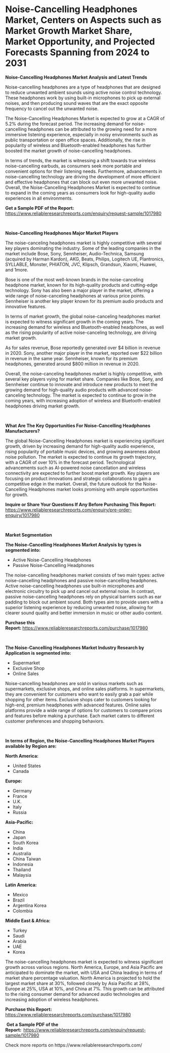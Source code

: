 <p><h1>Noise-Cancelling Headphones Market, Centers on Aspects such as Market Growth Market Share, Market Opportunity, and Projected Forecasts Spanning from 2024 to 2031</h1></p><p><strong>Noise-Cancelling Headphones Market Analysis and Latest Trends</strong></p>
<p><p>Noise-cancelling headphones are a type of headphones that are designed to reduce unwanted ambient sounds using active noise control technology. These headphones work by using built-in microphones to pick up external noises, and then producing sound waves that are the exact opposite frequency to cancel out the unwanted noise.</p><p>The Noise-Cancelling Headphones Market is expected to grow at a CAGR of 5.2% during the forecast period. The increasing demand for noise-cancelling headphones can be attributed to the growing need for a more immersive listening experience, especially in noisy environments such as public transportation or open office spaces. Additionally, the rise in popularity of wireless and Bluetooth-enabled headphones has further boosted the market growth of noise-cancelling headphones.</p><p>In terms of trends, the market is witnessing a shift towards true wireless noise-cancelling earbuds, as consumers seek more portable and convenient options for their listening needs. Furthermore, advancements in noise-cancelling technology are driving the development of more efficient and effective headphones that can block out even more unwanted noise. Overall, the Noise-Cancelling Headphones Market is expected to continue to expand in the coming years as consumers look for high-quality audio experiences in all environments.</p></p>
<p><strong>Get a Sample PDF of the Report:&nbsp;</strong> <a href="https://www.reliableresearchreports.com/enquiry/request-sample/1017980">https://www.reliableresearchreports.com/enquiry/request-sample/1017980</a></p>
<p>&nbsp;</p>
<p><strong>Noise-Cancelling Headphones Major Market Players</strong></p>
<p><p>The noise-canceling headphones market is highly competitive with several key players dominating the industry. Some of the leading companies in the market include Bose, Sony, Sennheiser, Audio-Technica, Samsung (acquired by Harman Kardon), AKG, Beats, Philips, Logitech UE, Plantronics, SYLLABLE, Monster, PHIATON, JVC, Klipsch, Grandsun, Xiaomi, Huawei, and 1more.</p><p>Bose is one of the most well-known brands in the noise-canceling headphone market, known for its high-quality products and cutting-edge technology. Sony has also been a major player in the market, offering a wide range of noise-canceling headphones at various price points. Sennheiser is another key player known for its premium audio products and innovative features.</p><p>In terms of market growth, the global noise-canceling headphones market is expected to witness significant growth in the coming years. The increasing demand for wireless and Bluetooth-enabled headphones, as well as the rising popularity of active noise-canceling technology, are driving market growth.</p><p>As for sales revenue, Bose reportedly generated over $4 billion in revenue in 2020. Sony, another major player in the market, reported over $22 billion in revenue in the same year. Sennheiser, known for its premium headphones, generated around $800 million in revenue in 2020.</p><p>Overall, the noise-canceling headphones market is highly competitive, with several key players vying for market share. Companies like Bose, Sony, and Sennheiser continue to innovate and introduce new products to meet the growing demand for high-quality audio products with advanced noise-canceling technology. The market is expected to continue to grow in the coming years, with increasing adoption of wireless and Bluetooth-enabled headphones driving market growth.</p></p>
<p>&nbsp;</p>
<p><strong>What Are The Key Opportunities For Noise-Cancelling Headphones Manufacturers?</strong></p>
<p><p>The global Noise-Cancelling Headphones market is experiencing significant growth, driven by increasing demand for high-quality audio experience, rising popularity of portable music devices, and growing awareness about noise pollution. The market is expected to continue its growth trajectory, with a CAGR of over 10% in the forecast period. Technological advancements such as AI-powered noise cancellation and wireless connectivity are expected to further boost market growth. Key players are focusing on product innovations and strategic collaborations to gain a competitive edge in the market. Overall, the future outlook for the Noise-Cancelling Headphones market looks promising with ample opportunities for growth.</p></p>
<p><strong>Inquire or Share Your Questions If Any Before Purchasing This Report:</strong> <a href="https://www.reliableresearchreports.com/enquiry/pre-order-enquiry/1017980">https://www.reliableresearchreports.com/enquiry/pre-order-enquiry/1017980</a></p>
<p>&nbsp;</p>
<p><strong>Market Segmentation</strong></p>
<p><strong>The Noise-Cancelling Headphones Market Analysis by types is segmented into:</strong></p>
<p><ul><li>Active Noise-Cancelling Headphones</li><li>Passive Noise-Cancelling Headphones</li></ul></p>
<p><p>The noise-cancelling headphones market consists of two main types: active noise-cancelling headphones and passive noise-cancelling headphones. Active noise-cancelling headphones use built-in microphones and electronic circuitry to pick up and cancel out external noise. In contrast, passive noise-cancelling headphones rely on physical barriers such as ear padding to block out ambient sound. Both types aim to provide users with a superior listening experience by reducing unwanted noise, allowing for clearer sound quality and better immersion in music or other audio content.</p></p>
<p><strong>Purchase this Report:&nbsp;</strong><a href="https://www.reliableresearchreports.com/purchase/1017980">https://www.reliableresearchreports.com/purchase/1017980</a></p>
<p>&nbsp;</p>
<p><strong>The Noise-Cancelling Headphones Market Industry Research by Application is segmented into:</strong></p>
<p><ul><li>Supermarket</li><li>Exclusive Shop</li><li>Online Sales</li></ul></p>
<p><p>Noise-cancelling headphones are sold in various markets such as supermarkets, exclusive shops, and online sales platforms. In supermarkets, they are convenient for customers who want to easily grab a pair while shopping for other items. Exclusive shops cater to customers looking for high-end, premium headphones with advanced features. Online sales platforms provide a wide range of options for customers to compare prices and features before making a purchase. Each market caters to different customer preferences and shopping behaviors.</p></p>
<p>&nbsp;</p>
<p><strong>In terms of Region, the Noise-Cancelling Headphones Market Players available by Region are:</strong></p>
<p>
    <p> <strong> North America: </strong>
        <ul>
            <li>United States</li>
            <li>Canada</li>
        </ul>
        </p> 
    <p> <strong> Europe: </strong>
        <ul>
            <li>Germany</li>
            <li>France</li>
            <li>U.K.</li>
            <li>Italy</li>
            <li>Russia</li>
        </ul>
        </p> 
    <p> <strong> Asia-Pacific: </strong>
        <ul>
            <li>China</li>
            <li>Japan</li>
            <li>South Korea</li>
            <li>India</li>
            <li>Australia</li>
            <li>China Taiwan</li>
            <li>Indonesia</li>
            <li>Thailand</li>
            <li>Malaysia</li>
        </ul>
        </p> 
    <p> <strong> Latin America: </strong>
        <ul>
            <li>Mexico</li>
            <li>Brazil</li>
            <li>Argentina Korea</li>
            <li>Colombia</li>
        </ul>
        </p> 
    <p> <strong> Middle East & Africa: </strong>
        <ul>
            <li>Turkey</li>
            <li>Saudi</li>
            <li>Arabia</li>
            <li>UAE</li>
            <li>Korea</li>
        </ul>
    </p>
    </p>
<p><p>The noise-cancelling headphones market is expected to witness significant growth across various regions. North America, Europe, and Asia Pacific are anticipated to dominate the market, with USA and China leading in terms of market share percentage valuation. North America is projected to hold the largest market share at 30%, followed closely by Asia Pacific at 28%, Europe at 25%, USA at 10%, and China at 7%. This growth can be attributed to the rising consumer demand for advanced audio technologies and increasing adoption of wireless headphones.</p></p>
<p><strong>Purchase this Report: </strong><a href="https://www.reliableresearchreports.com/purchase/1017980">https://www.reliableresearchreports.com/purchase/1017980</a></p>
<p>&nbsp;<strong>Get a Sample PDF of the Report:&nbsp;&nbsp;</strong><a href="https://www.reliableresearchreports.com/enquiry/request-sample/1017980">https://www.reliableresearchreports.com/enquiry/request-sample/1017980</a></p>
<p><strong></strong></p>
<p>Check more reports on https://www.reliableresearchreports.com/</p>